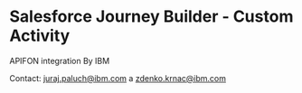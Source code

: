# Salesforce Journey Builder - Custom Activity 

APIFON integration By IBM

Contact: juraj.paluch@ibm.com a zdenko.krnac@ibm.com